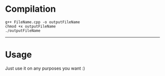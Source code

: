 # Compilation

```
g++ FileName.cpp -o outputFileName
chmod +x outputFileName
./outputFileName
```
---

# Usage
Just use it on any purposes you want :)
